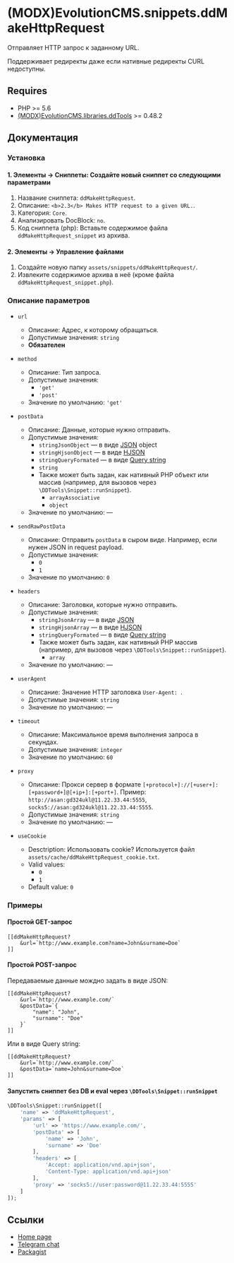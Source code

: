 # (MODX)EvolutionCMS.snippets.ddMakeHttpRequest

Отправляет HTTP запрос к заданному URL.

Поддерживает редиректы даже если нативные редиректы CURL недоступны.


## Requires

* PHP >= 5.6
* [(MODX)EvolutionCMS.libraries.ddTools](https://code.divandesign.biz/modx/ddtools) >= 0.48.2


## Документация


### Установка


#### 1. Элементы → Сниппеты: Создайте новый сниппет со следующими параметрами

1. Название сниппета: `ddMakeHttpRequest`.
2. Описание: `<b>2.3</b> Makes HTTP request to a given URL.`.
3. Категория: `Core`.
4. Анализировать DocBlock: `no`.
5. Код сниппета (php): Вставьте содержимое файла `ddMakeHttpRequest_snippet` из архива.


#### 2. Элементы → Управление файлами

1. Создайте новую папку `assets/snippets/ddMakeHttpRequest/`.
2. Извлеките содержимое архива в неё (кроме файла `ddMakeHttpRequest_snippet.php`).


### Описание параметров

* `url`
	* Описание: Адрес, к которому обращаться.
	* Допустимые значения: `string`
	* **Обязателен**
	
* `method`
	* Описание: Тип запроса.
	* Допустимые значения:
		* `'get'`
		* `'post'`
	* Значение по умолчанию: `'get'`
	
* `postData`
	* Описание: Данные, которые нужно отправить.
	* Допустимые значения:
		* `stringJsonObject` — в виде [JSON](https://en.wikipedia.org/wiki/JSON) object
		* `stringHjsonObject` — в виде [HJSON](https://hjson.github.io/)
		* `stringQueryFormated` — в виде [Query string](https://en.wikipedia.org/wiki/Query_string)
		* `string`
		* Также может быть задан, как нативный PHP объект или массив (например, для вызовов через `\DDTools\Snippet::runSnippet`).
			* `arrayAssociative`
			* `object`
	* Значение по умолчанию: —
	
* `sendRawPostData`
	* Описание: Отправить `postData` в сыром виде. Например, если нужен JSON in request payload.
	* Допустимые значения:
		* `0`
		* `1`
	* Значение по умолчанию: `0`
	
* `headers`
	* Описание: Заголовки, которые нужно отправить.
	* Допустимые значения:
		* `stringJsonArray` — в виде [JSON](https://en.wikipedia.org/wiki/JSON)
		* `stringHjsonArray` — в виде [HJSON](https://hjson.github.io/)
		* `stringQueryFormated` — в виде [Query string](https://en.wikipedia.org/wiki/Query_string)
		* Также может быть задан, как нативный PHP массив (например, для вызовов через `\DDTools\Snippet::runSnippet`).
			* `array`
	* Значение по умолчанию: —
	
* `userAgent`
	* Описание: Значение HTTP заголовка `User-Agent: `.
	* Допустимые значения: `string`
	* Значение по умолчанию: —
	
* `timeout`
	* Описание: Максимальное время выполнения запроса в секундах.
	* Допустимые значения: `integer`
	* Значение по умолчанию: `60`
	
* `proxy`
	* Описание: Прокси сервер в формате `[+protocol+]://[+user+]:[+password+]@[+ip+]:[+port+]`. Пример: `http://asan:gd324ukl@11.22.33.44:5555`, `socks5://asan:gd324ukl@11.22.33.44:5555`.
	* Допустимые значения: `string`
	* Значение по умолчанию: —
	
* `useCookie`
	* Desctription: Использовать cookie? Используется файл `assets/cache/ddMakeHttpRequest_cookie.txt`.
	* Valid values:
		* `0`
		* `1`
	* Default value: `0`


### Примеры


#### Простой GET-запрос

```
[[ddMakeHttpRequest?
	&url=`http://www.example.com?name=John&surname=Doe`
]]
```


#### Простой POST-запрос

Передаваемые данные мождно задать в виде JSON:

```
[[ddMakeHttpRequest?
	&url=`http://www.example.com/`
	&postData=`{
		"name": "John",
		"surname": "Doe"
	}`
]]
```

Или в виде Query string:

```
[[ddMakeHttpRequest?
	&url=`http://www.example.com/`
	&postData=`name=John&surname=Doe`
]]
```


#### Запустить сниппет без DB и eval через `\DDTools\Snippet::runSnippet`

```php
\DDTools\Snippet::runSnippet([
	'name' => 'ddMakeHttpRequest',
	'params' => [
		'url' => 'https://www.example.com/',
		'postData' => [
			'name' => 'John',
			'surname' => 'Doe'
		],
		'headers' => [
			'Accept: application/vnd.api+json',
			'Content-Type: application/vnd.api+json'
		],
		'proxy' => 'socks5://user:password@11.22.33.44:5555'
	]
]);
```


## Ссылки

* [Home page](https://code.divandesign.ru/modx/ddmakehttprequest)
* [Telegram chat](https://t.me/dd_code)
* [Packagist](https://packagist.org/packages/dd/evolutioncms-snippets-ddmakehttprequest)


<link rel="stylesheet" type="text/css" href="https://DivanDesign.ru/assets/files/ddMarkdown.css" />